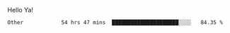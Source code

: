 Hello Ya!

<!--START_SECTION:waka-->

```text
Other            54 hrs 47 mins  █████████████████████░░░░   84.35 %
```

<!--END_SECTION:waka-->
